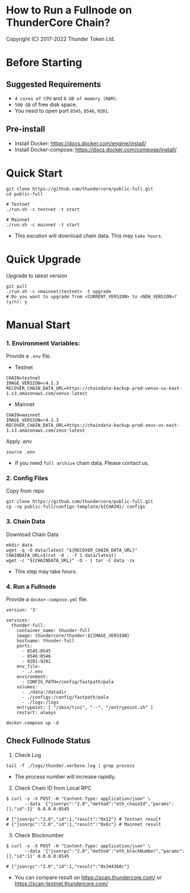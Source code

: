 # How to Run a Fullnode on ThunderCore Chain?

Copyright (C) 2017-2022 Thunder Token Ltd.

# Before Starting

## Suggested Requirements
* `4 cores of CPU` and `8 GB of memory (RAM)`.
* `500 GB` of free disk space.
* You need to open port `8545`, `8546`, `9201`.

## Pre-install
* Install Docker: https://docs.docker.com/engine/install/
* Install Docker-compose: https://docs.docker.com/compose/install/

# Quick Start
```
git clone https://github.com/thundercore/public-full.git
cd public-full

# Testnet
./run.sh -c testnet -t start

# Mainnet
./run.sh -c mainnet -t start
```
* This excution will download chain data. This may `take hours`.


# Quick Upgrade

Upgrade to latest version
```
git pull
./run.sh -c <mainnet|testnet> -t upgrade
# Do you want to upgrade from <CURRENT_VERSION> to <NEW_VERSION>?(y/n): y
```

# Manual Start

### 1. Environment Variables:

Provide a `.env` file.

- Testnet
```
CHAIN=testnet
IMAGE_VERSION=r4.1.3
RECOVER_CHAIN_DATA_URL=https://chaindata-backup-prod-venus-us-east-1.s3.amazonaws.com/venus-latest
```

- Mainnet
```
CHAIN=mainnet
IMAGE_VERSION=r4.1.3
RECOVER_CHAIN_DATA_URL=https://chaindata-backup-prod-zeus-us-east-1.s3.amazonaws.com/zeus-latest
```

Apply .env
```
source .env
```
* If you need `full archive` chain data, Please contact us.


### 2. Config Files
Copy from repo
```
git clone https://github.com/thundercore/public-full.git
cp -rp public-full/configs-template/${CHAIN}/ configs
```

### 3. Chain Data
Download Chain Data
```
mkdir data
wget -q -O data/latest "${RECOVER_CHAIN_DATA_URL}"
CHAINDATA_URL=$(cut -d , -f 1 data/latest)
wget -c "${CHAINDATA_URL}" -O - | tar -C data -zx
```
* This step may take hours.

### 4. Run a Fullnode

Provide a `docker-compose.yml` file.

```
version: '3'

services:
  thunder-full:
    container_name: thunder-full
    image: thundercore/thunder:${IMAGE_VERSION}
    hostname: thunder-full
    ports:
      - 8545:8545
      - 8546:8546
      - 9201:9201
    env_file:
      - ./.env
    environment:
      - CONFIG_PATH=/config/fastpath/pala
    volumes:
      - ./data:/datadir
      - ./configs:/config/fastpath/pala
      - ./logs:/logs
    entrypoint: [ "/sbin/tini", "--", "/entrypoint.sh" ]
    restart: always
```
```
docker-compose up -d
```


## Check Fullnode Status

1. Check Log
```
tail -f ./logs/thunder.verbose.log | grep process
```
* The process number will increase rapidly.

2. Check Chain ID from Local RPC
```
$ curl -s -X POST -H "Content-Type: application/json" \
       --data '{"jsonrpc":"2.0","method":"eth_chainId","params":[],"id":1}' 0.0.0.0:8545

# {"jsonrpc":"2.0","id":1,"result":"0x12"} # Testnet result
# {"jsonrpc":"2.0","id":1,"result":"0x6c"} # Mainnet result
```

3. Check Blocknumber
```
$ curl -s -X POST -H "Content-Type: application/json" \
       --data '{"jsonrpc":"2.0","method":"eth_blockNumber","params":[],"id":1}' 0.0.0.0:8545

# {"jsonrpc":"2.0","id":1,"result":"0x344368c"}
```
* You can compare result on https://scan.thundercore.com/ or https://scan-testnet.thundercore.com/
